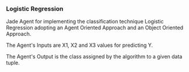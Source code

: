 
<h3>Logistic Regression</h3>

<p>Jade Agent for implementing the classification technique Logistic Regression adopting an Agent Oriented Approach and an Object Oriented Approach.</p>

<p>The Agent's Inputs are X1, X2 and X3 values for predicting Y.</p>
<p></p>The Agent's Output is the class assigned by the algorithm to a given data tuple.</p> 
